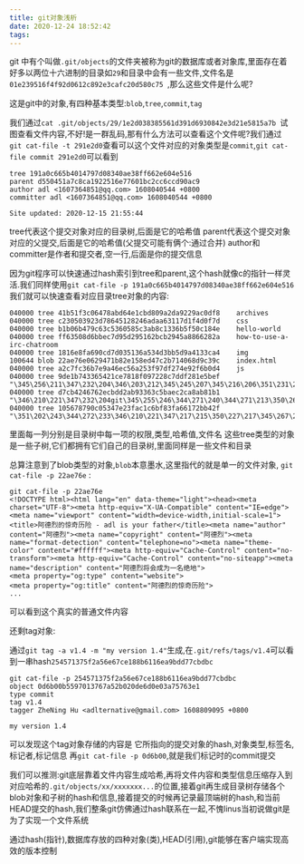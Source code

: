 ```yaml
---
title: git对象浅析
date: 2020-12-24 18:52:42
tags:
---
```


git 中有个叫做`.git/objects`的文件夹被称为git的数据库或者对象库,里面存在着好多以两位十六进制的目录如`29`和目录中会有一些文件,文件名是`01e239516f4f92d0612c892e3cafc20d580c75 `,那么这些文件是什么呢?

这是git中的对象,有四种基本类型:`blob`,`tree`,`commit`,`tag`



我们通过`cat .git/objects/29/1e2d038385561d391d6930842e3d21e5815a7b `试图查看文件内容,不好!是一群乱码,那有什么方法可以查看这个文件呢?我们通过` git cat-file -t 291e2d0`查看可以这个文件对应的对象类型是`commit`,`git cat-file commit 291e2d0`可以看到
```
tree 191a0c665b4014797d08340ae38ff662e604e516
parent d550451a7c8ca1922516e77601bc2cc6ccd90ac9
author adl <1607364851@qq.com> 1608040544 +0800
committer adl <1607364851@qq.com> 1608040544 +0800

Site updated: 2020-12-15 21:55:44
```
tree代表这个提交对象对应的目录树,后面是它的哈希值
parent代表这个提交对象对应的父提交,后面是它的哈希值(父提交可能有俩个:通过合并)
author和committer是作者和提交者,空一行,后面是你的提交信息

因为git程序可以快速通过hash索引到tree和parent,这个hash就像c的指针一样灵活.我们同样使用`git cat-file -p 191a0c665b4014797d08340ae38ff662e604e516`我们就可以快速查看对应目录tree对象的内容:
```
040000 tree 41b51f3c06478abd64e1cbd809a2da9229ac0df8    archives
040000 tree c230503923d78645128246adaa63117d1f4d0f7d    css
040000 tree b1b06b479c63c5360585c3ab8c1336b5f50c184e    hello-world
040000 tree ff63508d6bbec7d95d295162bcb2945a8866282a    how-to-use-a-irc-chatroom
040000 tree 1816e8fa690cd7d035136a534d3bb5d9a4133ca4    img
100644 blob 22ae76e0629471b82e158ed47c2b714068d9c39c    index.html
040000 tree a2c7fc36b7e9a46ec56a253f97df274e92f6b0d4    js
040000 tree 9de1b743365421ce7818f097228c7ddf281e5bef    "\345\256\211\347\232\204\346\203\212\345\245\207\345\216\206\351\231\251"
040000 tree d7cb4246762ecbdd2ab93363c5baec2ca8ab81b1    "\346\210\221\347\232\204git\345\255\246\344\271\240\344\271\213\350\267\257"
040000 tree 105678790c05347e23fac1c6bf83fa66172bb42f    "\351\202\243\344\272\233\346\210\221\347\217\215\350\227\217\345\267\262\344\271\205\347\232\204\347\275\221\347\253\231\346\210\226\350\200\205\350\265\204\346\272\220\344\273\254"
```
里面每一列分别是目录树中每一项的权限,类型,哈希值,文件名
这些tree类型的对象是一些子树,它们都拥有它们自己的目录树,里面同样是一些文件和目录

总算注意到了blob类型的对象,`blob`本意墨水,这里指代的就是单一的文件对象,
`git cat-file -p 22ae76e` :
```
git cat-file -p 22ae76e
<!DOCTYPE html><html lang="en" data-theme="light"><head><meta charset="UTF-8"><meta http-equiv="X-UA-Compatible" content="IE=edge"><meta name="viewport" content="width=device-width,initial-scale=1"><title>阿德烈的惊奇历险 - adl is your father</title><meta name="author" content="阿德烈"><meta name="copyright" content="阿德烈"><meta name="format-detection" content="telephone=no"><meta name="theme-color" content="#ffffff"><meta http-equiv="Cache-Control" content="no-transform"><meta http-equiv="Cache-Control" content="no-siteapp"><meta name="description" content="阿德烈将会成为一名绝地">
<meta property="og:type" content="website">
<meta property="og:title" content="阿德烈的惊奇历险">
...

```

可以看到这个真实的普通文件内容

还剩tag对象:

通过`git tag -a v1.4 -m "my version 1.4"`生成,在`.git/refs/tags/v1.4`可以看到一串hash`254571375f2a56e67ce188b6116ea9bdd77cbdbc `
```
git cat-file -p 254571375f2a56e67ce188b6116ea9bdd77cbdbc
object 0d6b00b5597013767a52b020de6d0e03a75763e1
type commit
tag v1.4
tagger ZheNing Hu <adlternative@gmail.com> 1608809095 +0800

my version 1.4
```
可以发现这个tag对象存储的内容是
它所指向的提交对象的hash,对象类型,标签名,标记者,标记信息
再`git cat-file -p 0d6b00`,就是我们标记时的commit提交


我们可以推测:git底层靠着文件内容生成哈希,再将文件内容和类型信息压缩存入到对应哈希的`.git/objects/xx/xxxxxxx...`的位置,接着git再生成目录树存储各个blob对象和子树的hash和信息,接着提交的时候再记录最顶端树的hash,和当前HEAD提交的hash,我们整条git仿佛通过hash联系在一起,不愧linus当初说做git是为了实现一个文件系统

通过hash(指针),数据库存放的四种对象(类),HEAD(引用),git能够在客户端实现高效的版本控制

